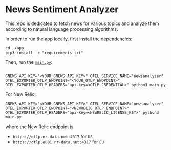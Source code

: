 # News Sentiment Analyzer

This repo is dedicated to fetch news for various topics and analyze them according to natural language processing algorithms.

In order to run the app locally, first install the dependencies:

```shell
cd ./app
pip3 install -r "requirements.txt"
```

Then, run the [`main.py`](/app/main.py):

```shell

GNEWS_API_KEY="<YOUR_GNEWS_API_KEY>" OTEL_SERVICE_NAME="newsanalyzer" OTEL_EXPORTER_OTLP_ENDPOINT="<YOUR_OTLP_ENDPOINT>" OTEL_EXPORTER_OTLP_HEADERS="api-key=<OTLP_CREDENTIAL>" python3 main.py

```

For New Relic:

```shell
GNEWS_API_KEY="<YOUR_GNEWS_API_KEY>" OTEL_SERVICE_NAME="newsanalyzer" OTEL_EXPORTER_OTLP_ENDPOINT="<NEWRELIC_OTLP_ENDPOINT>" OTEL_EXPORTER_OTLP_HEADERS="api-key=<NEWRELIC_LICENSE_KEY>" python3 main.py

```

where the New Relic endpoint is

- `https://otlp.nr-data.net:4317` for `US`
- `https://otlp.eu01.nr-data.net:4317` for `EU`
